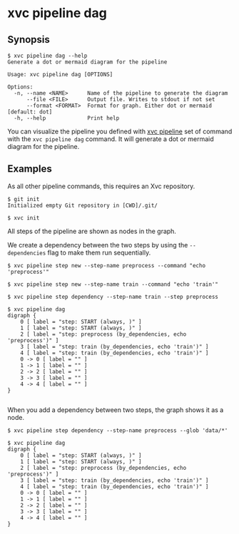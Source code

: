 # xvc pipeline dag

## Synopsis

```console
$ xvc pipeline dag --help
Generate a dot or mermaid diagram for the pipeline

Usage: xvc pipeline dag [OPTIONS]

Options:
  -n, --name <NAME>      Name of the pipeline to generate the diagram
      --file <FILE>      Output file. Writes to stdout if not set
      --format <FORMAT>  Format for graph. Either dot or mermaid [default: dot]
  -h, --help             Print help

```

You can visualize the pipeline you defined with [xvc pipeline](/ref/xvc-pipeline/) set of command with the `xvc pipeline
dag` command. It will generate a dot or mermaid diagram for the pipeline.

## Examples

As all other pipeline commands, this requires an Xvc repository.

```console
$ git init
Initialized empty Git repository in [CWD]/.git/

$ xvc init
```

All steps of the pipeline are shown as nodes in the graph.

We create a dependency between the two steps by using the `--dependencies` flag to make them run sequentially.

```console
$ xvc pipeline step new --step-name preprocess --command "echo 'preprocess'"

$ xvc pipeline step new --step-name train --command "echo 'train'"

$ xvc pipeline step dependency --step-name train --step preprocess

```

```console
$ xvc pipeline dag
digraph {
    0 [ label = "step: START (always, )" ]
    1 [ label = "step: START (always, )" ]
    2 [ label = "step: preprocess (by_dependencies, echo 'preprocess')" ]
    3 [ label = "step: train (by_dependencies, echo 'train')" ]
    4 [ label = "step: train (by_dependencies, echo 'train')" ]
    0 -> 0 [ label = "" ]
    1 -> 1 [ label = "" ]
    2 -> 2 [ label = "" ]
    3 -> 3 [ label = "" ]
    4 -> 4 [ label = "" ]
}


```

When you add a dependency between two steps, the graph shows it as a node.

```console
$ xvc pipeline step dependency --step-name preprocess --glob 'data/*'

$ xvc pipeline dag
digraph {
    0 [ label = "step: START (always, )" ]
    1 [ label = "step: START (always, )" ]
    2 [ label = "step: preprocess (by_dependencies, echo 'preprocess')" ]
    3 [ label = "step: train (by_dependencies, echo 'train')" ]
    4 [ label = "step: train (by_dependencies, echo 'train')" ]
    0 -> 0 [ label = "" ]
    1 -> 1 [ label = "" ]
    2 -> 2 [ label = "" ]
    3 -> 3 [ label = "" ]
    4 -> 4 [ label = "" ]
}


```
